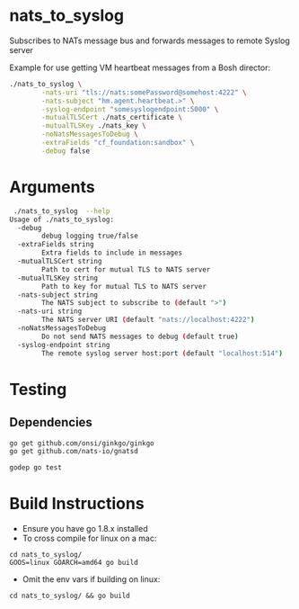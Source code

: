 # nats_to_syslog
Subscribes to NATs message bus and forwards messages to remote Syslog server

Example for use getting VM heartbeat messages from a Bosh director:
```bash
./nats_to_syslog \
        -nats-uri "tls://nats:somePassword@somehost:4222" \
        -nats-subject "hm.agent.heartbeat.>" \
        -syslog-endpoint "somesyslogendpoint:5000" \
        -mutualTLSCert ./nats_certificate \
        -mutualTLSKey ./nats_key \
        -noNatsMessagesToDebug \
        -extraFields "cf_foundation:sandbox" \
        -debug false
```

# Arguments

```bash
 ./nats_to_syslog  --help
Usage of ./nats_to_syslog:
  -debug
        debug logging true/false
  -extraFields string
        Extra fields to include in messages
  -mutualTLSCert string
        Path to cert for mutual TLS to NATS server
  -mutualTLSKey string
        Path to key for mutual TLS to NATS server
  -nats-subject string
        The NATS subject to subscribe to (default ">")
  -nats-uri string
        The NATS server URI (default "nats://localhost:4222")
  -noNatsMessagesToDebug
        Do not send NATS messages to debug (default true)
  -syslog-endpoint string
        The remote syslog server host:port (default "localhost:514")
```

# Testing

## Dependencies

```sh
go get github.com/onsi/ginkgo/ginkgo
go get github.com/nats-io/gnatsd

godep go test
```

# Build Instructions

- Ensure you have go 1.8.x installed
- To cross compile for linux on a mac:

```
cd nats_to_syslog/
GOOS=linux GOARCH=amd64 go build
```

- Omit the env vars if building on linux:

`cd nats_to_syslog/ && go build`
